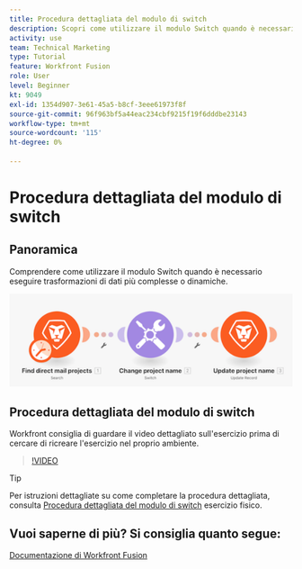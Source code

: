 ```yaml
---
title: Procedura dettagliata del modulo di switch
description: Scopri come utilizzare il modulo Switch quando è necessario eseguire trasformazioni di dati più complesse o dinamiche in [!DNL Adobe Workfront Fusion].
activity: use
team: Technical Marketing
type: Tutorial
feature: Workfront Fusion
role: User
level: Beginner
kt: 9049
exl-id: 1354d907-3e61-45a5-b8cf-3eee61973f8f
source-git-commit: 96f963bf5a44eac234cbf9215f19f6dddbe23143
workflow-type: tm+mt
source-wordcount: '115'
ht-degree: 0%

---
```


# Procedura dettagliata del modulo di switch

## Panoramica

Comprendere come utilizzare il modulo Switch quando è necessario eseguire trasformazioni di dati più complesse o dinamiche.

![Immagine che utilizza il modulo switch](assets/beyond-basic-modules-4.png)

## Procedura dettagliata del modulo di switch

Workfront consiglia di guardare il video dettagliato sull&#39;esercizio prima di cercare di ricreare l&#39;esercizio nel proprio ambiente.

>[!VIDEO](https://video.tv.adobe.com/v/335290/?quality=12)

>[!TIP]
>
>Per istruzioni dettagliate su come completare la procedura dettagliata, consulta [Procedura dettagliata del modulo di switch](https://experienceleague.adobe.com/docs/workfront-learn/tutorials-workfront/fusion/exercises/switch-module.html?lang=en) esercizio fisico.


## Vuoi saperne di più? Si consiglia quanto segue:

[Documentazione di Workfront Fusion](https://experienceleague.adobe.com/docs/workfront/using/adobe-workfront-fusion/workfront-fusion-2.html?lang=en)
